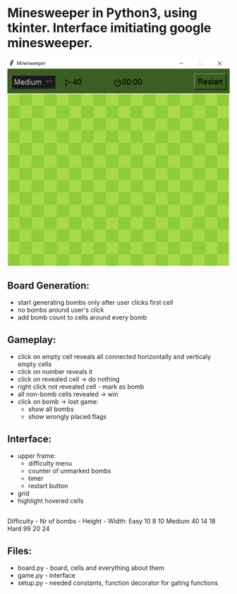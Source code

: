 # Minesweeper in Python3, using tkinter. Interface imitiating google minesweeper.

<p align="center">
  <img src="images/interface.png" />
</p>

## Board Generation:
- start generating bombs only after user clicks first cell
- no bombs around user's click
- add bomb count to cells around every bomb
 
## Gameplay:
- click on empty cell reveals all connected horizontally and verticaly empty cells
- click on number reveals it
- click on revealed cell -> do nothing
- right click not revealed cell - mark as bomb
- all non-bomb cells revealed -> win
- click on bomb -> lost game:
    - show all bombs 
    - show wrongly placed flags

## Interface:
- upper frame:
    - difficulty menu
    - counter of unmarked bombs
    - timer
    - restart button
- grid
- highlight hovered cells

##
Difficulty - Nr of bombs - Height - Width:
Easy            10           8        10
Medium          40          14        18
Hard            99          20        24

## Files:
- board.py - board, cells and everything about them
- game.py - interface
- setup.py - needed constants, function decorator for gating functions 